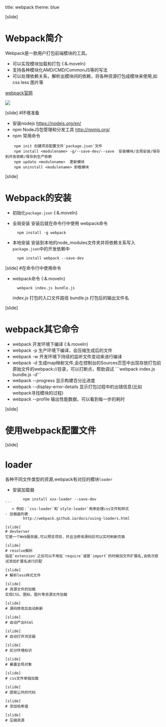 title: webpack
theme: blue

[slide]

# Webpack简介
Webpack是一款用户<span class="text-danger">打包</span>前端模块的工具。
- 可以实现模块加载和打包 {:&.moveIn}
- 支持各种模块化AMD/CMD/CommonJS等的写法
- 可以处理依赖关系，解析出模块间的依赖，将各种资源打包成模块来使用,如css less 图片等  
 
[webpack官网](http://webpack.github.io)

<img src="http://7xjf2l.com1.z0.glb.clouddn.com/webpack.png" class="img-responsive">

[slide]
#环境准备
- 安装nodejs
	https://nodejs.org/en/
- npm
	NodeJS包管理和分发工具
	http://npmjs.org/
- npm 常用命令
```
    npm init 创建项目配置文件`package.json`文件
	npm install <modulename> -g/--save-dev/--save  安装模块/全局安装/保存到开发依赖/保存到生产依赖
	npm update <modulename>  更新模块
	npm uninstall <modulename> 卸载模块
```

[slide]
# Webpack的安装
- 初始化`package.json` {:&.moveIn}
- 全局安装
  安装后就在命令行中使用 webpack命令

  ```
    npm install -g webpack
  ```
- 本地安装
  安装到本地的node_modules文件夹并将依赖关系写入`package.json`中的开发依赖中
  ```
    npm install webpack --save-dev
  ```

[slide]
#在命令行中使用命令
- webpack命令 {:&.moveIn}

  ```
    webpack index.js bundle.js
  ```
  index.js 打包的入口文件路径
  bundle.js 打包后的输出文件名

[slide]
# webpack其它命令

- webpack <span class="text-danger">开发环境</span>下编译 {:&.moveIn}
- webpack -p <span class="text-danger">生产环境</span>下编译，会压缩生成后的文件
- webpack -w 开发环境下持续的<span class="text-danger">监听文件</span>变动来进行编译
- webpack -d 生成map映射文件,会在控制台的Sources页签中出现存放打包前原始文件的webpack://目录，可以打断点，帮助<span class="text-danger">调试</span>
    ```webpack index.js bundle.js -d'``
- webpack --progress 显示构建<span class="text-danger">百分比进度</span>
- webpack --display-error-details 显示打包过程中的<span class="text-danger">出错信息</span>(比如 webpack寻找模块的过程)
- webpack --profile 输出性能数据，可以看到每一步的<span class="text-danger">耗时</span>


[slide]
# 使用webpack配置文件

[slide]
# loader
各种不同文件类型的资源,webpack有对应的模块`loader`
- 安装加载器
````
		npm install xxx-loader --save-dev
```
   > 例如：`css-loader`和`style-loader`用来处理css文件和样式
- 加载器列表
		http://webpack.github.io/docs/using-loaders.html

[slide]
# devServer
它是一个Web服务器,可以预览项目，并且当修改源码后可以实时刷新页面

[slide]
# resolve解析
指定`extension`之后可以不用在`require`或是`import`的时候加文件扩展名,会依次尝试添加扩展名进行匹配

[slide]
# 解析less样式文件

[slide]
# 资源文件的加载
实现CSS、图标、图片等资源文件加载 

[slide]
# 源码修改后自动刷新

[slide]
# 自动产出html

[slide]
# 自动打开浏览器

[slide]
# 区分环境标识

[slide]
# 暴露全局对象

[slide]
# css文件单独加载

[slide]
# 提取公共的代码

[slide]
# 添加哈希值

[slide]
# 压缩资源